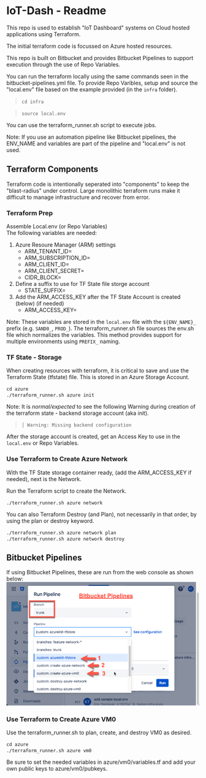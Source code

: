 # IoT-Dash - Readme

This repo is used to establish "IoT Dashboard" systems on Cloud hosted applications using Terraform.

The initial terraform code is focussed on Azure hosted resources.

This repo is built on Bitbucket and provides Bitbucket Pipelines to support execution through the use of Repo Variables.

You can run the terraform locally using the same commands seen in the bitbucket-pipelines.yml file. To provide Repo Varibles, setup and source the "local.env" file based on the example provided (in the `infra` folder).

> `cd infra`

> `source local.env`

You can use the terraform_runner.sh script to execute jobs. 

Note: If you use an automation pipeline like Bitbucket pipelines, the ENV_NAME and variables are part of the pipeline and "local.env" is not used.

## Terraform Components

Terraform code is intentionally seperated into "components" to keep the "blast-radius" under control. Large monolithic terraform runs make it difficult to manage infrastructure and recover from error.

### Terraform Prep

Assemble Local.env (or Repo Variables)\
The following variables are needed:

1. Azure Resoure Manager (ARM) settings
   * ARM_TENANT_ID=
   * ARM_SUBSCRIPTION_ID=
   * ARM_CLIENT_ID=
   * ARM_CLIENT_SECRET=
   * CIDR_BLOCK=
1. Define a suffix to use for TF State file storge account
   * STATE_SUFFIX=
1. Add the ARM_ACCESS_KEY after the TF State Account is created (below) (if needed)
   * ARM_ACCESS_KEY=

Note: These variables are stored in the `local.env` file with the `${ENV_NAME}_` prefix (e.g. `SAND0_`, `PROD_`). The terraform_runner.sh file sources the env.sh file which normalizes the variables. This method provides support for multiple environments using `PREFIX_` naming.

### TF State - Storage

When creating resources with terraform, it is critical to save and use the Terraform State (tfstate) file. This is stored in an Azure Storage Account. 

```
cd azure
./terraform_runner.sh azure init
```

Note: It is *normal/expected* to see the following Warning during creation of the terraform state - backend storage account (aka init).
> ```
> │ Warning: Missing backend configuration
> ```
After the storage account is created, get an Access Key to use in the `local.env` or Repo Variables.


### Use Terraform to Create Azure Network

With the TF State storage container ready, (add the ARM_ACCESS_KEY if needed), next is the Network.

Run the Terraform script to create the Network.

```
./terraform_runner.sh azure network
```

You can also Terraform Destroy (and Plan), not necessarily in that order, by using the plan or destroy keyword.
```
./terraform_runner.sh azure network plan
./terraform_runner.sh azure network destroy
```

## Bitbucket Pipelines
If using Bitbucket Pipelines, these are run from the web console as shown below:
![bitbucket-pipelines.yml](iac-123.png)


### Use Terraform to Create Azure VM0
Use the terraform_runner.sh to plan, create, and destroy VM0 as desired.

```
cd azure
./terraform_runner.sh azure vm0
```
Be sure to set the needed variables in azure/vm0/variables.tf and add your own public keys to azure/vm0/pubkeys.